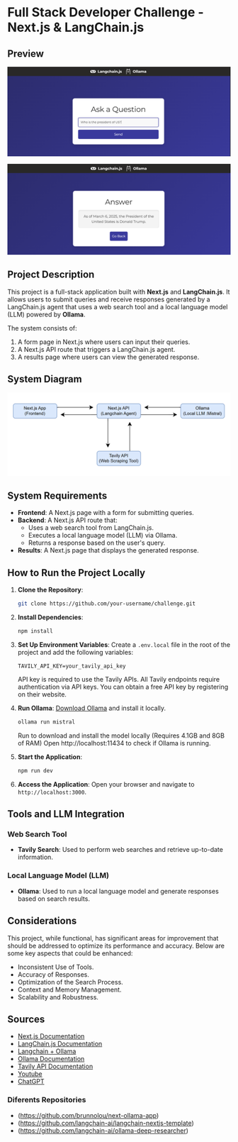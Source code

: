 # Full Stack Developer Challenge - Next.js & LangChain.js

## Preview

![Image 1](public/queryPreview.png)

![Image 2](public/answerPreview.png)


## Project Description

This project is a full-stack application built with **Next.js** and **LangChain.js**. It allows users to submit queries and receive responses generated by a LangChain.js agent that uses a web search tool and a local language model (LLM) powered by **Ollama**.

The system consists of:
1. A form page in Next.js where users can input their queries.
2. A Next.js API route that triggers a LangChain.js agent.
3. A results page where users can view the generated response.

## System Diagram

![Image 3](public/SystemDiagram.png)

## System Requirements

- **Frontend**: A Next.js page with a form for submitting queries.
- **Backend**: A Next.js API route that:
  - Uses a web search tool from LangChain.js.
  - Executes a local language model (LLM) via Ollama.
  - Returns a response based on the user's query.
- **Results**: A Next.js page that displays the generated response.

## How to Run the Project Locally

1. **Clone the Repository**:
   ```bash
   git clone https://github.com/your-username/challenge.git
   ```

2. **Install Dependencies**:
   ```bash
   npm install
   ```

3. **Set Up Environment Variables**:
   Create a `.env.local` file in the root of the project and add the following variables:
   ```env
   TAVILY_API_KEY=your_tavily_api_key
   ```
   API key is required to use the Tavily APIs. All Tavily endpoints require authentication via API keys. You can obtain a free API key by registering on their website.

4. **Run Ollama**:
   [Download Ollama](https://ollama.com/download) and install it locally.  
   ```bash
   ollama run mistral
   ``` 
   Run to download and install the model locally (Requires 4.1GB and 8GB of RAM)
   Open http://localhost:11434 to check if Ollama is running.


5. **Start the Application**:
   ```bash
   npm run dev
   ```

6. **Access the Application**:
   Open your browser and navigate to `http://localhost:3000`.

## Tools and LLM Integration

### Web Search Tool
- **Tavily Search**: Used to perform web searches and retrieve up-to-date information.

### Local Language Model (LLM)
- **Ollama**: Used to run a local language model and generate responses based on search results.

## Considerations
   This project, while functional, has significant areas for improvement that should be addressed to optimize its performance and accuracy. Below are some key aspects that could be enhanced:
   - Inconsistent Use of Tools.
   - Accuracy of Responses.
   - Optimization of the Search Process.
   - Context and Memory Management.
   - Scalability and Robustness.

## Sources

- [Next.js Documentation](https://nextjs.org/)
- [LangChain.js Documentation](https://www.langchain.com/)
- [Langchain + Ollama](https://js.langchain.com/docs/integrations/llms/ollama/)
- [Ollama Documentation](https://ollama.com/)
- [Tavily API Documentation](https://tavily.com/)
- [Youtube](https://www.youtube.com/@leonvanzyl)
- [ChatGPT](https://chatgpt.com/)

### Diferents Repositories
- (https://github.com/brunnolou/next-ollama-app)
- (https://github.com/langchain-ai/langchain-nextjs-template)
- (https://github.com/langchain-ai/ollama-deep-researcher)





